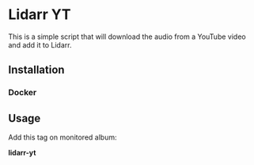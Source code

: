 
# Lidarr YT

This is a simple script that will download the audio from a YouTube video and add it to Lidarr.


## Installation

### Docker


## Usage

Add this tag on monitored album:

**lidarr-yt**


